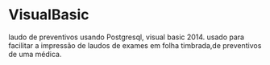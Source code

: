 # VisualBasic
laudo de preventivos usando Postgresql, visual basic 2014.
usado para facilitar a impressão de laudos de exames em folha timbrada,de preventivos de uma médica.
